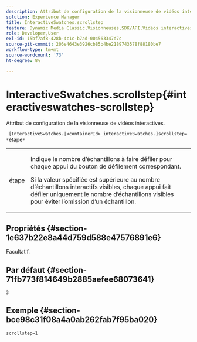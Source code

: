 ```yaml
---
description: Attribut de configuration de la visionneuse de vidéos interactives.
solution: Experience Manager
title: InteractiveSwatches.scrollstep
feature: Dynamic Media Classic,Visionneuses,SDK/API,Vidéos interactives
role: Developer,User
exl-id: 15bf7af8-428b-4c1c-b7ad-004563347d7c
source-git-commit: 206e4643e3926cb85b4be2189743578f88180be7
workflow-type: tm+mt
source-wordcount: '73'
ht-degree: 8%

---
```


# InteractiveSwatches.scrollstep{#interactiveswatches-scrollstep}

Attribut de configuration de la visionneuse de vidéos interactives.

` [InteractiveSwatches.|<containerId>_interactiveSwatches.]scrollstep= *`étape`*`

<table id="table_441553CD34C94A58A9D7CBF772DEDDB6"> 
 <tbody> 
  <tr> 
   <td colname="col1"> <p> <span class="codeph"><span class="varname"> étape</span></span> </p> </td> 
   <td colname="col2"> <p>Indique le nombre d’échantillons à faire défiler pour chaque appui du bouton de défilement correspondant. </p> <p>Si la valeur spécifiée est supérieure au nombre d’échantillons interactifs visibles, chaque appui fait défiler uniquement le nombre d’échantillons visibles pour éviter l’omission d’un échantillon. </p> </td> 
  </tr> 
 </tbody> 
</table>

## Propriétés {#section-1e637b22e8a44d759d588e47576891e6}

Facultatif.

## Par défaut {#section-71fb773f814649b2885aefee68073641}

`3`

## Exemple {#section-bce98c31f08a4a0ab262fab7f95ba020}

```
scrollstep=1
```
